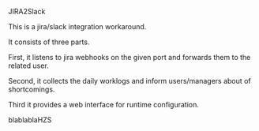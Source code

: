 JIRA2Slack

This is a jira/slack integration workaround.

It consists of three parts.

First, it listens to jira webhooks on the given port and forwards them to the related user.

Second, it collects the daily worklogs and inform users/managers about of shortcomings.

Third it provides a web interface for runtime configuration.

blablablaHZS
